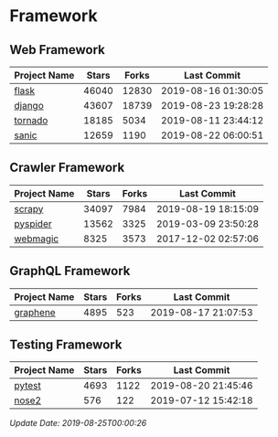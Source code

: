 # Framework

## Web Framework

| Project Name | Stars | Forks | Last Commit |
| ------------ | ----- | ----- | ----------- |
| [flask](https://github.com/pallets/flask) | 46040 | 12830 | 2019-08-16 01:30:05 |
| [django](https://github.com/django/django) | 43607 | 18739 | 2019-08-23 19:28:28 |
| [tornado](https://github.com/tornadoweb/tornado) | 18185 | 5034 | 2019-08-11 23:44:12 |
| [sanic](https://github.com/huge-success/sanic) | 12659 | 1190 | 2019-08-22 06:00:51 |

## Crawler Framework

| Project Name | Stars | Forks | Last Commit |
| ------------ | ----- | ----- | ----------- |
| [scrapy](https://github.com/scrapy/scrapy) | 34097 | 7984 | 2019-08-19 18:15:09 |
| [pyspider](https://github.com/binux/pyspider) | 13562 | 3325 | 2019-03-09 23:50:28 |
| [webmagic](https://github.com/code4craft/webmagic) | 8325 | 3573 | 2017-12-02 02:57:06 |

## GraphQL Framework

| Project Name | Stars | Forks | Last Commit |
| ------------ | ----- | ----- | ----------- |
| [graphene](https://github.com/graphql-python/graphene) | 4895 | 523 | 2019-08-17 21:07:53 |

## Testing Framework

| Project Name | Stars | Forks | Last Commit |
| ------------ | ----- | ----- | ----------- |
| [pytest](https://github.com/pytest-dev/pytest) | 4693 | 1122 | 2019-08-20 21:45:46 |
| [nose2](https://github.com/nose-devs/nose2) | 576 | 122 | 2019-07-12 15:42:18 |

*Update Date: 2019-08-25T00:00:26*